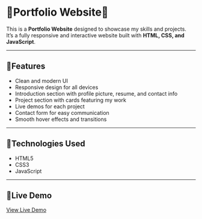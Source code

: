 # 🔹Portfolio Website🔹

This is a **Portfolio Website** designed to showcase my skills and projects.  
It’s a fully responsive and interactive website built with **HTML, CSS, and JavaScript**.

---

## 🔹Features

- Clean and modern UI
- Responsive design for all devices
- Introduction section with profile picture, resume, and contact info
- Project section with cards featuring my work
- Live demos for each project
- Contact form for easy communication
- Smooth hover effects and transitions

---

## 🔹Technologies Used

- HTML5
- CSS3
- JavaScript 

---

## 🔹Live Demo

[View Live Demo](https://jade-medovik-dceab1.netlify.app/)

